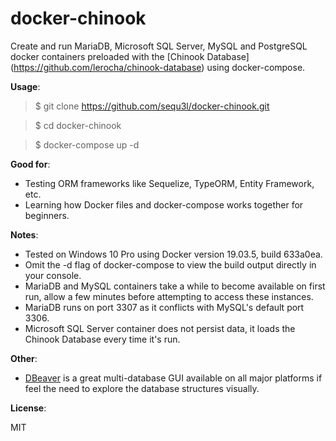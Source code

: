 # docker-chinook
Create and run MariaDB, Microsoft SQL Server, MySQL and PostgreSQL docker containers preloaded with the [Chinook Database] (https://github.com/lerocha/chinook-database) using docker-compose.

**Usage**:

> $ git clone https://github.com/sequ3l/docker-chinook.git

> $ cd docker-chinook

> $ docker-compose up -d

**Good for**:

- Testing ORM frameworks like Sequelize, TypeORM, Entity Framework, etc.
- Learning how Docker files and docker-compose works together for beginners.

**Notes**:

- Tested on Windows 10 Pro using Docker version 19.03.5, build 633a0ea.
- Omit the -d flag of docker-compose to view the build output directly in your console.
- MariaDB and MySQL containers take a while to become available on first run, allow a few minutes before attempting to access these instances.
- MariaDB runs on port 3307 as it conflicts with MySQL's default port 3306.
- Microsoft SQL Server container does not persist data, it loads the Chinook Database every time it's run.

**Other**:

- [DBeaver](https://dbeaver.io/) is a great multi-database GUI available on all major platforms if feel the need to explore the database structures visually.

**License**:

MIT